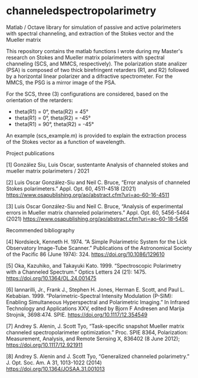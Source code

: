# channeledspectropolarimetry
Matlab / Octave library for simulation of passive and active polarimeters with spectral channeling, and extraction of the Stokes vector and the Mueller matrix

This repository contains the matlab functions I wrote during my Master's research on Stokes and Mueller matrix polarimeters with spectral channeling (SCS, and MMCS, respectively). The polarization state analizer (PSA) is composed of two thick birefringent retarders (R1, and R2) followed by a horizontal linear polarizer and a difractive spectrometer. For the MMCS, the PSG is a mirror image of the PSA.

For the SCS, three (3) configurations are considered, based on the orientation of the retarders:
* theta(R1) = 0°, theta(R2) = 45°
* theta(R1) = 0°, theta(R2) = -45°
* theta(R1) = 90°, theta(R2) = -45°

An example (scs_example.m) is provided to explain the extraction process of the Stokes vector as a function of wavelength.

Project publications

[1] González Siu, Luis Oscar, sustentante   Analysis of channeled stokes and mueller matrix polarimeters /   2021

[2] Luis Oscar González-Siu and Neil C. Bruce, “Error analysis of channeled Stokes polarimeters.” Appl. Opt. 60, 4511-4518 (2021) https://www.osapublishing.org/ao/abstract.cfm?uri=ao-60-16-4511

[3] Luis Oscar González-Siu and Neil C. Bruce, “Analysis of experimental errors in Mueller matrix channeled polarimeters.” Appl. Opt. 60, 5456-5464 (2021) https://www.osapublishing.org/ao/abstract.cfm?uri=ao-60-18-5456

Recommended bibliography

[4] Nordsieck, Kenneth H. 1974. “A Simple Polarimetric System for the Lick Observatory Image-Tube Scanner.” Publications of the Astronomical Society of the Pacific 86 (June 1974): 324. https://doi.org/10.1086/129610

[5] Oka, Kazuhiko, and Takayuki Kato. 1999. “Spectroscopic Polarimetry with a Channeled Spectrum.” Optics Letters 24 (21): 1475. https://doi.org/10.1364/OL.24.001475

[6] Iannarilli, Jr., Frank J., Stephen H. Jones, Herman E. Scott, and Paul L. Kebabian. 1999. “Polarimetric-Spectral Intensity Modulation (P-SIM): Enabling Simultaneous Hyperspectral and Polarimetric Imaging.” In Infrared Technology and Applications XXV, edited by Bjorn F Andresen and Marija Strojnik, 3698:474. SPIE. https://doi.org/10.1117/12.354549

[7] Andrey S. Alenin, J. Scott Tyo, “Task-specific snapshot Mueller matrix channeled spectropolarimeter optimization.” Proc. SPIE 8364, Polarization: Measurement, Analysis, and Remote Sensing X, 836402 (8 June 2012); https://doi.org/10.1117/12.921911

[8] Andrey S. Alenin and J. Scott Tyo, “Generalized channeled polarimetry.” J. Opt. Soc. Am. A 31, 1013-1022 (2014) https://doi.org/10.1364/JOSAA.31.001013

